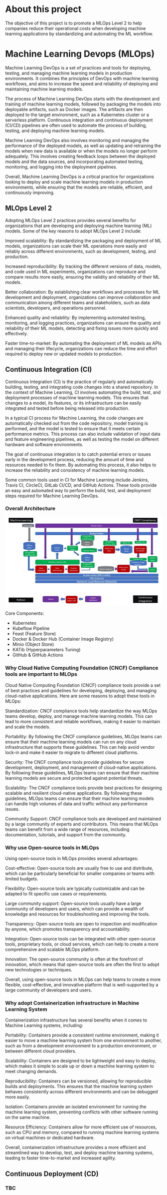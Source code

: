 # About this project

The objective of this project is to promote a MLOps Level 2 to help companies reduce their operational costs when developing machine learning applications by standardizing and automating the ML workflow.

# Machine Learning Devops (MLOps)

Machine Learning DevOps is a set of practices and tools for deploying, testing, and managing machine learning models in production environments. It combines the principles of DevOps with machine learning workflows, and aims to increase the speed and reliability of deploying and maintaining machine learning models.

The process of Machine Learning DevOps starts with the development and training of machine learning models, followed by packaging the models into deployable artifacts, such as Docker images. The artifacts are then deployed to the target environment, such as a Kubernetes cluster or a serverless platform. Continuous integration and continuous deployment (CI/CD) pipelines are often used to automate the process of building, testing, and deploying machine learning models.

Machine Learning DevOps also involves monitoring and managing the performance of the deployed models, as well as updating and retraining the models when new data is available or when the models no longer perform adequately. This involves creating feedback loops between the deployed models and the data sources, and incorporating automated testing, monitoring, and logging into the deployment pipelines.

Overall, Machine Learning DevOps is a critical practice for organizations looking to deploy and scale machine learning models in production environments, while ensuring that the models are reliable, efficient, and continuously improving.

## MLOps Level 2

Adopting MLOps Level 2 practices provides several benefits for organizations that are developing and deploying machine learning (ML) models. Some of the key reasons to adopt MLOps Level 2 include:

Improved scalability: By standardizing the packaging and deployment of ML models, organizations can scale their ML operations more easily and reliably across different environments, such as development, testing, and production.

Increased reproducibility: By tracking the different versions of data, models, and code used in ML experiments, organizations can reproduce and compare results more easily, ensuring the validity and reliability of their ML models.

Better collaboration: By establishing clear workflows and processes for ML development and deployment, organizations can improve collaboration and communication among different teams and stakeholders, such as data scientists, developers, and operations personnel.

Enhanced quality and reliability: By implementing automated testing, monitoring, and logging practices, organizations can ensure the quality and reliability of their ML models, detecting and fixing issues more quickly and effectively.

Faster time-to-market: By automating the deployment of ML models as APIs and managing their lifecycle, organizations can reduce the time and effort required to deploy new or updated models to production.

## Continuous Integration (CI)

Continuous Integration (CI) is the practice of regularly and automatically building, testing, and integrating code changes into a shared repository. In the context of Machine Learning, CI involves automating the build, test, and deployment processes of machine learning models. This ensures that changes to a model, its features, or its infrastructure can be easily integrated and tested before being released into production.

In a typical CI process for Machine Learning, the code changes are automatically checked out from the code repository, model training is performed, and the model is tested to ensure that it meets certain performance metrics. This process can also include validation of input data and feature engineering pipelines, as well as testing the model on different hardware and software environments.

The goal of continuous integration is to catch potential errors or issues early in the development process, reducing the amount of time and resources needed to fix them. By automating this process, it also helps to increase the reliability and consistency of machine learning models.

Some common tools used in CI for Machine Learning include Jenkins, Travis CI, CircleCI, GitLab CI/CD, and GitHub Actions. These tools provide an easy and automated way to perform the build, test, and deployment steps required for Machine Learning DevOps.


### Overall Architecture

![Alt text](screens/Overall_Arch.jpg "CI Platform")

Core Components:

- Kubernetes
- Kubeflow Pipeline
- Feast (Feature Store)
- Docker & Docker Hub (Container Image Registry)
- Minio (Object Store)
- KATib (Hyperparameters Tuning)
- GitHub & GitHub Actions


### Why Cloud Native Computing Foundation (CNCF) Compliance tools are important to MLOps

Cloud Native Computing Foundation (CNCF) compliance tools provide a set of best practices and guidelines for developing, deploying, and managing cloud-native applications. Here are some reasons to adopt these tools in MLOps:

Standardization: CNCF compliance tools help standardize the way MLOps teams develop, deploy, and manage machine learning models. This can lead to more consistent and reliable workflows, making it easier to maintain and scale the models.

Portability: By following the CNCF compliance guidelines, MLOps teams can ensure that their machine learning models can run on any cloud infrastructure that supports these guidelines. This can help avoid vendor lock-in and make it easier to migrate to different cloud platforms.

Security: The CNCF compliance tools provide guidelines for secure development, deployment, and management of cloud-native applications. By following these guidelines, MLOps teams can ensure that their machine learning models are secure and protected against potential threats.

Scalability: The CNCF compliance tools provide best practices for designing scalable and resilient cloud-native applications. By following these guidelines, MLOps teams can ensure that their machine learning models can handle high volumes of data and traffic without any performance issues.

Community Support: CNCF compliance tools are developed and maintained by a large community of experts and contributors. This means that MLOps teams can benefit from a wide range of resources, including documentation, tutorials, and support from the community.


### Why use Open-source tools in MLOps

Using open-source tools in MLOps provides several advantages:

Cost-effective: Open-source tools are usually free to use and distribute, which can be particularly beneficial for smaller companies or teams with limited budgets.

Flexibility: Open-source tools are typically customizable and can be adapted to fit specific use cases or requirements.

Large community support: Open-source tools usually have a large community of developers and users, which can provide a wealth of knowledge and resources for troubleshooting and improving the tools.

Transparency: Open-source tools are open to inspection and modification by anyone, which promotes transparency and accountability.

Integration: Open-source tools can be integrated with other open-source tools, proprietary tools, or cloud services, which can help to create a more comprehensive and scalable MLOps platform.

Innovation: The open-source community is often at the forefront of innovation, which means that open-source tools are often the first to adopt new technologies or techniques.

Overall, using open-source tools in MLOps can help teams to create a more flexible, cost-effective, and innovative platform that is well-supported by a large community of developers and users.


### Why adopt Containerization infrastructure in Machine Learning System

Containerization infrastructure has several benefits when it comes to Machine Learning systems, including:

Portability: Containers provide a consistent runtime environment, making it easier to move a machine learning system from one environment to another, such as from a development environment to a production environment, or between different cloud providers.

Scalability: Containers are designed to be lightweight and easy to deploy, which makes it simple to scale up or down a machine learning system to meet changing demands.

Reproducibility: Containers can be versioned, allowing for reproducible builds and deployments. This ensures that the machine learning system behaves consistently across different environments and can be debugged more easily.

Isolation: Containers provide an isolated environment for running the machine learning system, preventing conflicts with other software running on the same machine.

Resource Efficiency: Containers allow for more efficient use of resources, such as CPU and memory, compared to running machine learning systems on virtual machines or dedicated hardware.

Overall, containerization infrastructure provides a more efficient and streamlined way to develop, test, and deploy machine learning systems, leading to faster time-to-market and increased agility.


## Continuous Deployment (CD)

### TBC
